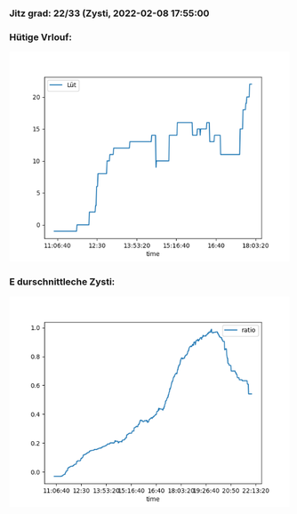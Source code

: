 ### Jitz grad: 22/33 (Zysti, 2022-02-08 17:55:00

### Hütige Vrlouf:
![Graph](Today.png)

### E durschnittleche Zysti:
![Graph](Zysti.png)